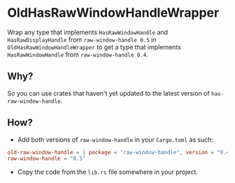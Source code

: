 # OldHasRawWindowHandleWrapper

Wrap any type that implements `HasRawWindowHandle` and `HasRawDisplayHandle`
from `raw-window-handle 0.5` in `OldHasRawWindowHandleWrapper` to get a type
that implements `HasRawWindowHandle` from `raw-window-handle 0.4`.

## Why?

So you can use crates that haven't yet updated to the latest version of
`has-raw-window-handle`.

## How?

* Add both versions of `raw-window-handle` in your `Cargo.toml` as such:
```toml
old-raw-window-handle = { package = "raw-window-handle", version = "0.4" }
raw-window-handle = "0.5"
```

* Copy the code from the `lib.rs` file somewhere in your project.
